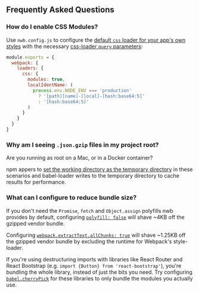 ## Frequently Asked Questions

### How do I enable CSS Modules?

Use `nwb.config.js` to configure the [default `css` loader for your app's own styles](/docs/Configuration.md#default-loaders) with the necessary [css-loader `query` parameters](https://github.com/webpack/css-loader#local-scope):

```js
module.exports = {
  webpack: {
    loaders: {
      css: {
        modules: true,
        localIdentName: (
          process.env.NODE_ENV === 'production'
            ? '[path][name]-[local]-[hash:base64:5]'
            : '[hash:base64:5]'
        )
      }
    }
  }
}
```

### Why am I seeing `.json.gzip` files in my project root?

Are you running as root on a Mac, or in a Docker container?

npm appers to [set the working directory as the temporary directory](https://github.com/npm/npm/issues/4531) in these scenarios and babel-loader writes to the temporary directory to cache results for performance.

### What can I configure to reduce bundle size?

If you don't need the `Promise`, `fetch` and `Object.assign` polyfills nwb provides by default, configuring [`polyfill: false`](/docs/Configuration.md#polyfill-boolean) will shave ~4KB off the gzipped vendor bundle.

Configuring [`webpack.extractText.allChunks: true`](/docs/Configuration.md#extracttext-object) will shave ~1.25KB off the gzipped vendor bundle by excluding the runtime for Webpack's style-loader.

If you're using destructuring imports with libraries like React Router and React Bootstrap (e.g. `import {Button} from 'react-bootstrap'`), you're bundling the whole library, instead of just the bits you need. Try configuring [`babel.cherryPick`](/docs/Configuration.md#cherrypick-string--arraystring) for these libraries to only bundle the modules you actually use.
